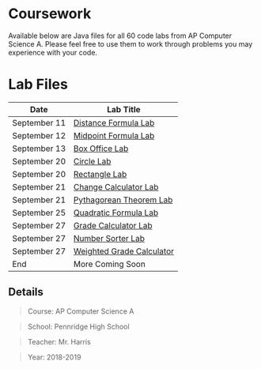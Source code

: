 # Coursework
Available below are Java files for all 60 code labs from AP Computer Science A. Please feel free to use them to work through problems you may experience with your code.

# Lab Files
Date | Lab Title
--- | ---
September 11 | [Distance Formula Lab](https://github.com/mitchwag17/AP-Computer-Science/tree/master/2018_09_11%20-%20Distance%20Formula%20Lab)
September 12 | [Midpoint Formula Lab](https://github.com/mitchwag17/AP-Computer-Science/tree/master/2018_09_12%20-%20Midpoint%20Formula%20Lab)
September 13 | [Box Office Lab](https://github.com/mitchwag17/AP-Computer-Science/tree/master/2018_09_13%20-%20Box%20Office%20Lab)
September 20 | [Circle Lab](https://github.com/mitchwag17/AP-Computer-Science/tree/master/2018_09_20%20-%20Circle%20Lab)
September 20 | [Rectangle Lab](https://github.com/mitchwag17/AP-Computer-Science/tree/master/2018_09_20%20-%20Rectangle%20Lab)
September 21 | [Change Calculator Lab](https://github.com/mitchwag17/AP-Computer-Science/tree/master/2018_09_21%20-%20Change%20Calculator%20Lab)
September 21 | [Pythagorean Theorem Lab](https://github.com/mitchwag17/AP-Computer-Science/tree/master/2018_09_21%20-%20Pythagorean%20Theorem%20Lab)
September 25 | [Quadratic Formula Lab](https://github.com/mitchwag17/AP-Computer-Science/tree/master/2018_09_25%20-%20Quadratic%20Formula%20Lab)
September 27 | [Grade Calculator Lab](https://github.com/mitchwag17/AP-Computer-Science/tree/master/2018_09_27%20-%20Grade%20Calculator%20Lab)
September 27 | [Number Sorter Lab](https://github.com/mitchwag17/AP-Computer-Science/tree/master/2018_09_27%20-%20Number%20Sorter%20Lab)
September 27 | [Weighted Grade Calculator](https://github.com/mitchwag17/AP-Computer-Science/tree/master/2018_09_27%20-%20Weighted%20Grade%20Calculator%20Lab)
End | More Coming Soon

## Details
> Course: AP Computer Science A

> School: Pennridge High School

> Teacher: Mr. Harris

> Year: 2018-2019
